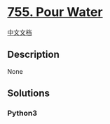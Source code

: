 # [755. Pour Water](https://leetcode.com/problems/pour-water)

[中文文档](/leetcode/0700-0799/0755.Pour%20Water/README.md)

## Description

None

## Solutions

<!-- tabs:start -->

### **Python3**

```python

```

<!-- tabs:end -->
